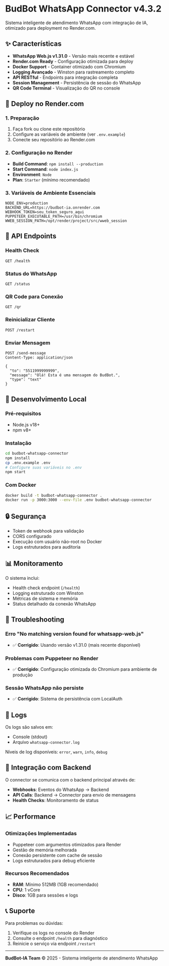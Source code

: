 # BudBot WhatsApp Connector v4.3.2

Sistema inteligente de atendimento WhatsApp com integração de IA, otimizado para deployment no Render.com.

## ✨ Características

- **WhatsApp Web.js v1.31.0** - Versão mais recente e estável
- **Render.com Ready** - Configuração otimizada para deploy
- **Docker Support** - Container otimizado com Chromium
- **Logging Avançado** - Winston para rastreamento completo
- **API RESTful** - Endpoints para integração completa
- **Session Management** - Persistência de sessão do WhatsApp
- **QR Code Terminal** - Visualização do QR no console

## 🚀 Deploy no Render.com

### 1. Preparação

1. Faça fork ou clone este repositório
2. Configure as variáveis de ambiente (ver `.env.example`)
3. Conecte seu repositório ao Render.com

### 2. Configuração no Render

- **Build Command**: `npm install --production`
- **Start Command**: `node index.js`
- **Environment**: `Node`
- **Plan**: `Starter` (mínimo recomendado)

### 3. Variáveis de Ambiente Essenciais

```env
NODE_ENV=production
BACKEND_URL=https://budbot-ia.onrender.com
WEBHOOK_TOKEN=seu_token_seguro_aqui
PUPPETEER_EXECUTABLE_PATH=/usr/bin/chromium
WWEB_SESSION_PATH=/opt/render/project/src/wweb_session
```

## 📡 API Endpoints

### Health Check
```http
GET /health
```

### Status do WhatsApp
```http
GET /status
```

### QR Code para Conexão
```http
GET /qr
```

### Reinicializar Cliente
```http
POST /restart
```

### Enviar Mensagem
```http
POST /send-message
Content-Type: application/json

{
  "to": "5511999999999",
  "message": "Olá! Esta é uma mensagem do BudBot.",
  "type": "text"
}
```

## 🔧 Desenvolvimento Local

### Pré-requisitos
- Node.js v18+
- npm v8+

### Instalação
```bash
cd budbot-whatsapp-connector
npm install
cp .env.example .env
# Configure suas variáveis no .env
npm start
```

### Com Docker
```bash
docker build -t budbot-whatsapp-connector .
docker run -p 3000:3000 --env-file .env budbot-whatsapp-connector
```

## 🔒 Segurança

- Token de webhook para validação
- CORS configurado
- Execução com usuário não-root no Docker
- Logs estruturados para auditoria

## 📊 Monitoramento

O sistema inclui:
- Health check endpoint (`/health`)
- Logging estruturado com Winston
- Métricas de sistema e memória
- Status detalhado da conexão WhatsApp

## 🐛 Troubleshooting

### Erro "No matching version found for whatsapp-web.js"
- ✅ **Corrigido**: Usando versão v1.31.0 (mais recente disponível)

### Problemas com Puppeteer no Render
- ✅ **Corrigido**: Configuração otimizada do Chromium para ambiente de produção

### Sessão WhatsApp não persiste
- ✅ **Corrigido**: Sistema de persistência com LocalAuth

## 📝 Logs

Os logs são salvos em:
- Console (stdout)
- Arquivo `whatsapp-connector.log`

Níveis de log disponíveis: `error`, `warn`, `info`, `debug`

## 🔄 Integração com Backend

O connector se comunica com o backend principal através de:
- **Webhooks**: Eventos do WhatsApp → Backend
- **API Calls**: Backend → Connector para envio de mensagens
- **Health Checks**: Monitoramento de status

## 📈 Performance

### Otimizações Implementadas
- Puppeteer com argumentos otimizados para Render
- Gestão de memória melhorada
- Conexão persistente com cache de sessão
- Logs estruturados para debug eficiente

### Recursos Recomendados
- **RAM**: Mínimo 512MB (1GB recomendado)
- **CPU**: 1 vCore
- **Disco**: 1GB para sessões e logs

## 📞 Suporte

Para problemas ou dúvidas:
1. Verifique os logs no console do Render
2. Consulte o endpoint `/health` para diagnóstico
3. Reinicie o serviço via endpoint `/restart`

---

**BudBot-IA Team** © 2025 - Sistema inteligente de atendimento WhatsApp